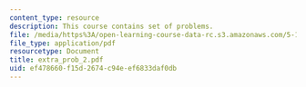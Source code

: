 ```yaml
---
content_type: resource
description: This course contains set of problems.
file: /media/https%3A/open-learning-course-data-rc.s3.amazonaws.com/5-13-organic-chemistry-ii-fall-2006/ef478660f15d2674c94eef6833daf0db_extra_prob_2.pdf
file_type: application/pdf
resourcetype: Document
title: extra_prob_2.pdf
uid: ef478660-f15d-2674-c94e-ef6833daf0db
---
```

